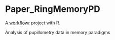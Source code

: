 # Paper_RingMemoryPD

A [workflowr][] project with R.

Analysis of pupillometry data in memory paradigms

[workflowr]: https://github.com/jdblischak/workflowr
